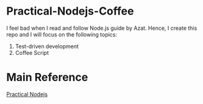 # Practical-Nodejs-Coffee

I feel bad when I read and follow Node.js guide by Azat. Hence, I create this repo and I will focus on the following topics:

1. Test-driven development
2. Coffee Script

# Main Reference

[Practical Nodejs](https://github.com/azat-co/practicalnode)